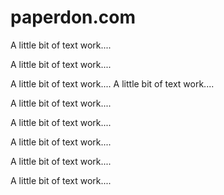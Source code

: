 # paperdon.com

A little bit of text work....

A little bit of text work....

A little bit of text work.... A little bit of text work....

A little bit of text work....

A little bit of text work....

A little bit of text work....

A little bit of text work....

A little bit of text work....
